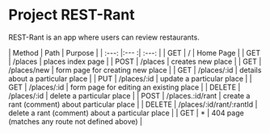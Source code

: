 # Project REST-Rant

REST-Rant is an app where users can review restaurants.


| Method | Path | Purpose |
| :---:  |:--- :| :---:    |
| GET | / | Home Page |
| GET | /places | places index page |
| POST | /places | creates new place |
| GET | /places/new | form page for creating new place | 
| GET | /places/:id | details about a particular place | 
| PUT | /places/:id | update a particular place | 
| GET | /places/:id | form page for editing an existing place | 
| DELETE | /places/:id | delete a particular place | 
| POST | /places.:id/rant | create a rant (comment) about particular place | 
| DELETE | /places/:id/rant/:rantId | delete a rant (comment) about a particular place | 
| GET | * | 404 page (matches any route not defined above) |